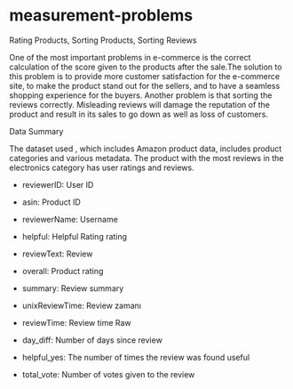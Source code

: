 # measurement-problems
Rating Products, Sorting Products, Sorting Reviews


One of the most important problems in e-commerce is the correct calculation of the score given to the products after the sale.The solution to this problem is to provide more customer satisfaction for the e-commerce site, to make the product stand out for the sellers, and to have a seamless shopping experience for the buyers. Another problem is that sorting the reviews correctly. Misleading reviews will damage the reputation of the product and result in its sales to go down as well as loss of customers.

Data Summary

The dataset used , which includes Amazon product data, includes product categories and various metadata. The product with the most reviews in the electronics category has user ratings and reviews.

- reviewerID: User ID

- asin: Product ID

- reviewerName: Username

- helpful: Helpful Rating rating

- reviewText: Review

- overall: Product rating

- summary: Review summary

- unixReviewTime: Review zamanı

- reviewTime: Review time Raw 

- day_diff: Number of days since review

- helpful_yes: The number of times the review was found useful

- total_vote: Number of votes given to the review
